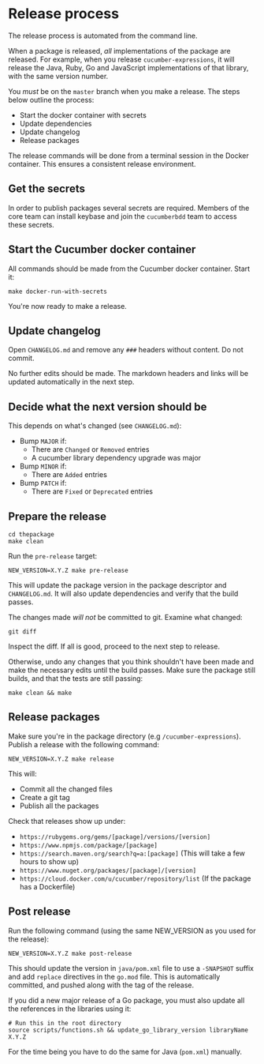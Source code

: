 # Release process

The release process is automated from the command line.

When a package is released, _all_ implementations of the package are released.
For example, when you release `cucumber-expressions`, it will release the Java, Ruby,
Go and JavaScript implementations of that library, with the same version number.

You *must* be on the `master` branch when you make a release. The steps below
outline the process:

* Start the docker container with secrets
* Update dependencies
* Update changelog
* Release packages

The release commands will be done from a terminal session in the Docker container.
This ensures a consistent release environment.

## Get the secrets

In order to publish packages several secrets are required. Members of the core
team can install keybase and join the `cucumberbdd` team to access these secrets.

## Start the Cucumber docker container

All commands should be made from the Cucumber docker container. Start it:

    make docker-run-with-secrets

You're now ready to make a release.

## Update changelog

Open `CHANGELOG.md` and remove any `###` headers without content. Do not commit.

No further edits should be made. The markdown headers and links will be updated
automatically in the next step.

## Decide what the next version should be

This depends on what's changed (see `CHANGELOG.md`):

* Bump `MAJOR` if:
  * There are `Changed` or `Removed` entries
  * A cucumber library dependency upgrade was major
* Bump `MINOR` if:
  * There are `Added` entries
* Bump `PATCH` if:
  * There are `Fixed` or `Deprecated` entries

## Prepare the release

    cd thepackage
    make clean

Run the `pre-release` target:

    NEW_VERSION=X.Y.Z make pre-release

This will update the package version in the package descriptor and `CHANGELOG.md`.
It will also update dependencies and verify that the build passes.

The changes made *will not* be committed to git. Examine what changed:

    git diff

Inspect the diff. If all is good, proceed to the next step to release. 

Otherwise, undo any changes that you think shouldn't have been made and make the necessary edits until the build passes. Make sure the package still builds, and that the tests are still passing:

    make clean && make

## Release packages

Make sure you're in the package directory (e.g `/cucumber-expressions`).
Publish a release with the following command:

    NEW_VERSION=X.Y.Z make release

This will:

* Commit all the changed files
* Create a git tag
* Publish all the packages

Check that releases show up under:

* `https://rubygems.org/gems/[package]/versions/[version]`
* `https://www.npmjs.com/package/[package]`
* `https://search.maven.org/search?q=a:[package]` (This will take a few hours to show up)
* `https://www.nuget.org/packages/[package]/[version]`
* `https://cloud.docker.com/u/cucumber/repository/list` (If the package has a Dockerfile)

## Post release

Run the following command (using the same NEW_VERSION as you used for the release):

    NEW_VERSION=X.Y.Z make post-release

This should update the version in `java/pom.xml` file to use a `-SNAPSHOT` suffix and add
`replace` directives in the `go.mod` file.
This is automatically committed, and pushed along with the tag of the release.

If you did a new major release of a Go package, you must also update all the references in the
libraries using it:

    # Run this in the root directory
    source scripts/functions.sh && update_go_library_version libraryName X.Y.Z

For the time being you have to do the same for Java (`pom.xml`) manually.
